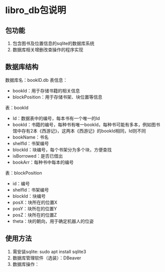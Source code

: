 # libro_db包说明

## 包功能
1. 包含图书及位置信息的sqlite的数据库系统
2. 数据库相关增删改查操作的程序实现

## 数据库结构
数据库名：bookID.db
表信息：
- bookId：用于存储书籍的相关信息
- blockPosition：用于存储书架、块位置等信息

表：bookId
- Id：数据表中的编号，每本书有一个唯一的Id
- bookId：书籍的编号，每种书有唯一bookId，每种书可能有多本，例如图书馆中存有2本《西游记》，这两本《西游记》的bookId相同，Id则不同
- bookName：书名
- shelfId：书架编号
- blockId：块编号，每个书架分为多个块，方便查找
- isBorrowed：是否已借出
- bookArr：每种书中每本的编号

表：blockPosition
- id：编号
- shelfId：书架编号
- blockId：块编号
- posX：块所在的位置X
- posY：块所在的位置Y
- posZ：块所在的位置Z
- theta：块的朝向，用于确定机器人的位姿

## 使用方法
1. 需安装sqlite: sudo apt install sqlite3
2. 数据库管理软件（选装）：DBeaver
3. 数据库操作：
